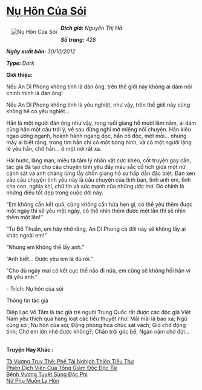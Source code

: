 <a href="https://utruyen.com/nu-hon-cua-soi/16673/" title="Nụ Hôn Của Sói"><h1>Nụ Hôn Của Sói</h1></a><div style="display:table"><img align="right" style="float: left; padding: 10px;" src="https://utruyen.com/images/story/200x260/nu-hon-cua-soi.jpg" alt="Nụ Hôn Của Sói"><b><i>Dịch giả: </i></b><i>Nguyễn Thị Hà</i><p></p><b><i>Số trang:</i></b><i> 428</i><p></p><b><i>Ngày xuất bản: </i></b><i>30/10/2012</i><p></p><b><i>Type: </i></b><i>Dark<p></p></i><p></p><b>Giới thiệu:</b><p></p>Nếu An Dĩ Phong không tính là đàn ông, trên thế giới này không ai dám nói chính mình là đàn ông!<p></p>Nếu An Dĩ Phong không tính là yêu nghiệt, như vậy, trên thế giới này cũng không hề có yêu nghiệt...<p></p>Hắn là một người đàn ông như vậy, rong ruổi giang hồ mười lăm năm, ai dám cùng hắn một câu trái ý, về sau đừng nghĩ mở miệng nói chuyện. Hắn kiêu ngạo ương ngạnh, hoành hành ngang dọc, hắn cô độc, mệt mỏi... nhưng mấy ai biết rằng, trong tim hắn chỉ có một bóng hình, và có một người lặng lẽ yêu hắn, chờ hắn... ở một nơi rất xa.<p></p>Hài hước, lãng mạn, miêu tả tâm lý nhân vật cực khéo, cốt truyện gay cấn, tác giả đã tạo cho câu chuyện tình yêu đầy màu sắc cổ tích giữa một nữ cảnh sát và anh chàng lừng lẫy chốn giang hồ sự hấp dẫn đặc biệt. Đan xen vào câu chuyện tình yêu này là câu chuyện của tình bạn, tình anh em, tình cha con, nghĩa khí, chữ tín và sức mạnh của những ước mơ. Đó chính là những điều tốt đẹp trong cuộc đời này.<p></p>“Em không cần kết quả, cũng không cần hứa hẹn gì, có thể yêu thêm được một ngày thì sẽ yêu một ngày, có thể nhìn thêm được một lần thì sẽ nhìn thêm một lần!”<p></p>“Tư Đồ Thuần, em hãy nhớ rằng, An Dĩ Phong cả đời này sẽ không lấy ai khác ngoài em!”<p></p>“Nhưng em không thể lấy anh.”<p></p>“Anh biết… Được yêu em là đủ rồi.”<p></p>“Cho dù ngày mai có kết cục thế nào đi nữa, em cũng sẽ không hối hận vì đã yêu anh.”<p></p>- Trích: Nụ hôn của sói<p></p>Thông tin tác giả<p></p>Diệp Lạc Vô Tâm là tác giả trẻ người Trung Quốc rất được các độc giả Việt Nam yêu thích qua hàng loạt các tiểu thuyết như: Mãi mãi là bao xa; Ngủ cùng sói; Nụ hôn của sói; Động phòng hoa chúc sát vách; Gió chớ động tình; Chờ em lớn nhé được không?; Chân trời góc bể; Ngàn năm chờ đợi...</div><p><br><b>Truyện Hay Khác :</b></p><a href="https://utruyen.com/ta-vuong-truy-the-phe-tai-nghich-thien-tieu-thu/17451/" alt="Tà Vương Truy Thê: Phế Tài Nghịch Thiên Tiểu Thư">Tà Vương Truy Thê: Phế Tài Nghịch Thiên Tiểu Thư</a><br/><a href="https://github.com/quanluxury/truyenhot/tree/master/truyenhay/17417/" alt="Phiên Dịch Viên Của Tổng Giám Đốc Độc Tài">Phiên Dịch Viên Của Tổng Giám Đốc Độc Tài</a><br/><a href="https://truyenngontinhay.wordpress.com/2019/10/03/benh-vuong-tuyet-sung-doc-phi/" alt="Bệnh Vương Tuyệt Sủng Độc Phi">Bệnh Vương Tuyệt Sủng Độc Phi</a><br/><a href="https://github.com/quanluxury/ngontinhhot/tree/master/truyenhay/19035/" alt="Nữ Phụ Muốn Ly Hôn">Nữ Phụ Muốn Ly Hôn</a><br/>